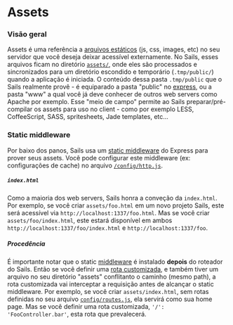 # Assets

### Visão geral

Assets é uma referência a [arquivos estáticos](http://en.wikipedia.org/wiki/Static_web_page) (js, css, images, etc) no seu servidor que você deseja deixar acessível externamente. No Sails, esses arquivos ficam no diretório [`assets/`](http://sailsjs.org/documentation/anatomy/myApp/assets), onde eles são processados e sincronizados para um diretório escondido e temporário (`.tmp/public/`) quando a aplicação é iniciada. O conteúdo dessa pasta `.tmp/public` que o Sails realmente provê - é equiparado a pasta "public" no [express](https://github.com/expressjs), ou a pasta "www" a qual você já deve conhecer de outros web servers como Apache por exemplo. Esse "meio de campo" permite ao Sails preparar/pré-compilar os assets para uso no client - como por exemplo LESS, CoffeeScript, SASS, spritesheets, Jade templates, etc...

### Static middleware

Por baixo dos panos, Sails usa um [static middleware](http://www.senchalabs.org/connect/static.html) do Express para prover seus assets. Você pode configurar este middleware (ex: configurações de cache) no arquivo [`/config/http.js`](http://sailsjs.org/documentation/reference/sails.config/sails.config.http.html).

##### `index.html`
Como a maioria dos web servers, Sails honra a conveção da `index.html`. Por exemplo, se você criar `assets/foo.html` em um novo projeto Sails, este será acessível via `http://localhost:1337/foo.html`. Mas se você criar `assets/foo/index.html`, este estará disponível em ambos `http://localhost:1337/foo/index.html` e `http://localhost:1337/foo`.

##### Procedência
É importante notar que o static [middleware](http://stephensugden.com/middleware_guide/) é instalado **depois** do roteador do Sails.  Então se você definir uma [rota customizada](http://sailsjs.org/documentation/concepts/Routes?q=custom-routes), e também tiver um arquivo no seu diretório "assets" conflitanto o caminho (mesmo path), a rota customizada vai interceptar a requisição antes de alcançar o static middleware. Por exemplo, se você criar `assets/index.html`, sem rotas definidas no seu arquivo [`config/routes.js`](http://sailsjs.org/documentation/reference/sails.config/sails.config.routes.html), ela servirá como sua home page. Mas se você definir uma rota customizada, `'/': 'FooController.bar'`, esta rota que prevalecerá.

<docmeta name="displayName" value="Assets">
